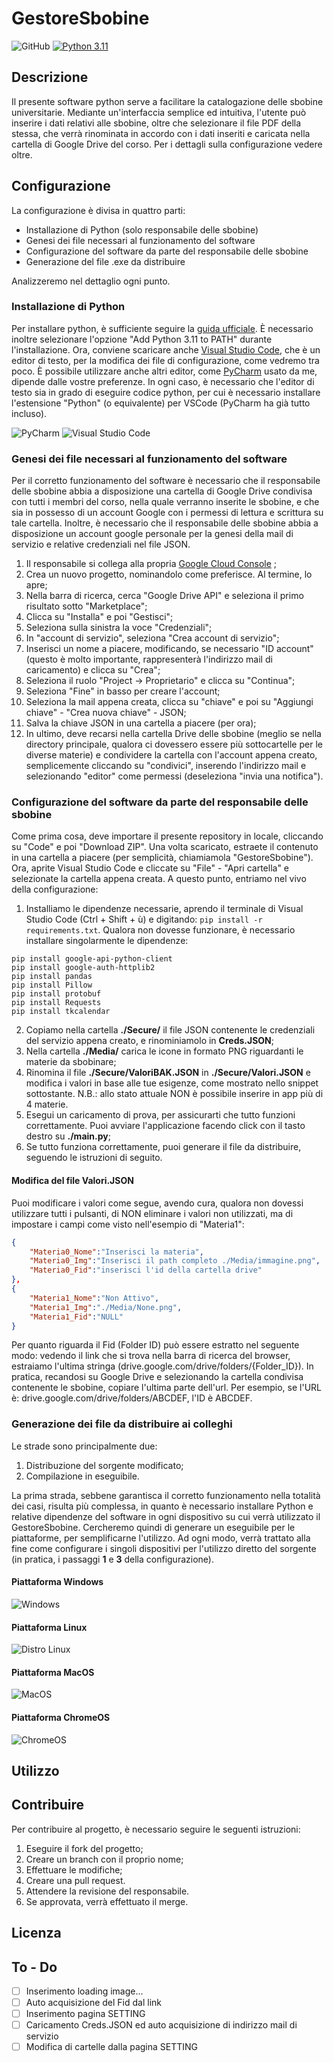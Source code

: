 # GestoreSbobine

![GitHub](https://img.shields.io/github/license/devdeleli/Python_Code?label=license)
[![Python 3.11](https://img.shields.io/badge/python-3.11-blue.svg)](https://www.python.org/downloads/release/python-3113/)

## Descrizione
Il presente software python serve a facilitare la catalogazione delle sbobine universitarie. 
Mediante un'interfaccia semplice ed intuitiva, l'utente può inserire i dati relativi alle sbobine,
oltre che selezionare il file PDF della stessa, che verrà rinominata in accordo con i dati inseriti e caricata 
nella cartella di Google Drive del corso. Per i dettagli sulla configurazione vedere oltre.

## Configurazione
La configurazione è divisa in quattro parti:
- Installazione di Python (solo responsabile delle sbobine)
- Genesi dei file necessari al funzionamento del software
- Configurazione del software da parte del responsabile delle sbobine
- Generazione del file .exe da distribuire

Analizzeremo nel dettaglio ogni punto.

### Installazione di Python
Per installare python, è sufficiente seguire la [guida ufficiale](https://www.python.org/downloads/).
È necessario inoltre selezionare l'opzione "Add Python 3.11 to PATH" durante l'installazione.
Ora, conviene scaricare anche [Visual Studio Code](https://code.visualstudio.com/), che è un editor di testo,
per la modifica dei file di configurazione, come vedremo tra poco. È possibile utilizzare anche altri editor,
come [PyCharm](https://www.jetbrains.com/it-it/pycharm/) usato da me, dipende dalle vostre preferenze.
In ogni caso, è necessario che l'editor di testo sia in grado di eseguire codice python, per cui è necessario
installare l'estensione "Python" (o equivalente) per VSCode (PyCharm ha già tutto incluso).

![PyCharm](https://img.shields.io/badge/pycharm-143?style=for-the-badge&logo=pycharm&logoColor=black&color=black&labelColor=green)
![Visual Studio Code](https://img.shields.io/badge/Visual%20Studio%20Code-0078d7.svg?style=for-the-badge&logo=visual-studio-code&logoColor=white)


### Genesi dei file necessari al funzionamento del software
Per il corretto funzionamento del software è necessario che il responsabile delle sbobine abbia a disposizione
una cartella di Google Drive condivisa con tutti i membri del corso, nella quale verranno inserite le sbobine,
e che sia in possesso di un account Google con i permessi di lettura e scrittura su tale cartella.
Inoltre, è necessario che il responsabile delle sbobine abbia a disposizione un account google personale
per la genesi della mail di servizio e relative credenziali nel file JSON.
1. Il responsabile si collega alla propria [Google Cloud Console](https://console.cloud.google.com/) ;
2. Crea un nuovo progetto, nominandolo come preferisce. Al termine, lo apre;
3. Nella barra di ricerca, cerca "Google Drive API" e seleziona il primo risultato sotto "Marketplace";
4. Clicca su "Installa" e poi "Gestisci";
5. Seleziona sulla sinistra la voce "Credenziali";
6. In "account di servizio", seleziona "Crea account di servizio";
7. Inserisci un nome a piacere, modificando, se necessario "ID account" (questo è molto importante, rappresenterà l'indirizzo mail di caricamento) e clicca su "Crea";
8. Seleziona il ruolo "Project -> Proprietario" e clicca su "Continua";
9. Seleziona "Fine" in basso per creare l'account;
10. Seleziona la mail appena creata, clicca su "chiave" e poi su "Aggiungi chiave" - "Crea nuova chiave" - JSON;
11. Salva la chiave JSON in una cartella a piacere (per ora);
12. In ultimo, deve recarsi nella cartella Drive delle sbobine (meglio se nella directory principale, qualora
ci dovessero essere più sottocartelle per le diverse materie) e condividere la cartella con l'account appena creato,
semplicemente cliccando su "condivici", inserendo l'indirizzo mail e selezionando "editor" come permessi (deseleziona
"invia una notifica").

### Configurazione del software da parte del responsabile delle sbobine
Come prima cosa, deve importare il presente repository in locale, cliccando su "Code" e poi "Download ZIP".
Una volta scaricato, estraete il contenuto in una cartella a piacere (per semplicità, chiamiamola "GestoreSbobine").
Ora, aprite Visual Studio Code e cliccate su "File" - "Apri cartella" e selezionate la cartella appena creata.
A questo punto, entriamo nel vivo della configurazione:
1. Installiamo le dipendenze necessarie, aprendo il terminale di Visual Studio Code (Ctrl + Shift + ù) e digitando:
```pip install -r requirements.txt```. Qualora non dovesse funzionare, è necessario installare singolarmente
le dipendenze:

```shell
pip install google-api-python-client
pip install google-auth-httplib2
pip install pandas
pip install Pillow
pip install protobuf
pip install Requests
pip install tkcalendar
```
2. Copiamo nella cartella **./Secure/** il file JSON contenente le credenziali del servizio appena creato, e rinominiamolo in **Creds.JSON**;
3. Nella cartella **./Media/** carica le icone in formato PNG riguardanti le materie da sbobinare;
4. Rinomina il file **./Secure/ValoriBAK.JSON** in **./Secure/Valori.JSON** e modifica i valori in base alle tue esigenze, come mostrato nello snippet sottostante.
N.B.: allo stato attuale NON è possibile inserire in app più di 4 materie.
5. Esegui un caricamento di prova, per assicurarti che tutto funzioni correttamente. Puoi avviare l'applicazione 
facendo click con il tasto destro su **./__main__.py**;
6. Se tutto funziona correttamente, puoi generare il file da distribuire, seguendo le istruzioni di seguito.

#### Modifica del file Valori.JSON
Puoi modificare i valori come segue, avendo cura, qualora non dovessi utilizzare tutti i pulsanti, di
NON eliminare i valori non utilizzati, ma di impostare i campi come visto nell'esempio di "Materia1":
```json
{
    "Materia0_Nome":"Inserisci la materia",
    "Materia0_Img":"Inserisci il path completo ./Media/immagine.png",
    "Materia0_Fid":"inserisci l'id della cartella drive"
},
{
    "Materia1_Nome":"Non Attivo",
    "Materia1_Img":"./Media/None.png",
    "Materia1_Fid":"NULL"
}
```
Per quanto riguarda il Fid (Folder ID) può essere estratto nel seguente modo: vedendo il link che si trova
nella barra di ricerca del browser, estraiamo l'ultima stringa (drive.google.com/drive/folders/{Folder_ID}).
In pratica, recandosi su Google Drive e selezionando la cartella condivisa contenente le sbobine, 
copiare l'ultima parte dell'url. Per esempio, se l'URL è: drive.google.com/drive/folders/ABCDEF, l'ID è ABCDEF.

### Generazione dei file da distribuire ai colleghi

Le strade sono principalmente due:
1. Distribuzione del sorgente modificato;
2. Compilazione in eseguibile.

La prima strada, sebbene garantisca il corretto funzionamento nella totalità dei casi, risulta più complessa, in quanto è necessario installare Python e relative dipendenze del software in ogni dispositivo su cui verrà utilizzato il GestoreSbobine. Cercheremo quindi di generare un eseguibile per le piattaforme, per semplificarne l'utilizzo. Ad ogni modo, verrà trattato alla fine come configurare i singoli dispositivi per l'utilizzo diretto del sorgente (in pratica, i passaggi **1** e **3** della configurazione).

#### Piattaforma Windows 
![Windows](https://img.shields.io/badge/Windows-0078D6?style=for-the-badge&logo=windows&logoColor=white)


#### Piattaforma Linux
![Distro Linux](https://img.shields.io/badge/Linux-FCC624?style=for-the-badge&logo=linux&logoColor=black)


#### Piattaforma MacOS
![MacOS](https://img.shields.io/badge/mac%20os-000000?style=for-the-badge&logo=apple&logoColor=white)


#### Piattaforma ChromeOS
![ChromeOS](https://img.shields.io/badge/Chrome%20OS-4285F4?style=for-the-badge&logo=google-chrome&logoColor=white)


## Utilizzo


## Contribuire
Per contribuire al progetto, è necessario seguire le seguenti istruzioni:
1. Eseguire il fork del progetto;
2. Creare un branch con il proprio nome;
3. Effettuare le modifiche;
4. Creare una pull request.
5. Attendere la revisione del responsabile.
6. Se approvata, verrà effettuato il merge.


## Licenza




## To - Do
- [ ] Inserimento loading image...
- [ ] Auto acquisizione del Fid dal link
- [ ] Inserimento pagina SETTING
- [ ] Caricamento Creds.JSON ed auto acquisizione di indirizzo mail di servizio
- [ ] Modifica di cartelle dalla pagina SETTING
